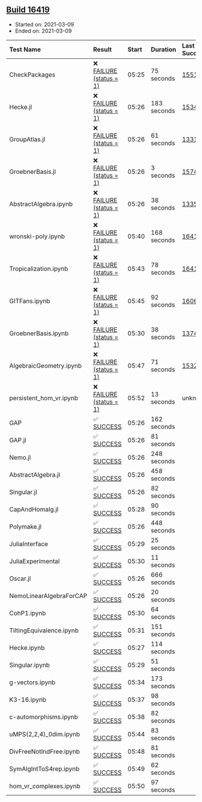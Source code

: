 ## [Build 16419](https://oscarci.mathematik.uni-kl.de/job/oscar/16419/)

* Started on: 2021-03-09
* Ended on: 2021-03-09

| Test Name    | Result | Start | Duration | Last Success | First Failure |
|:-------------|:-------|:------|:---------|:-------------|:--------------|
| CheckPackages | ❌ [FAILURE (status = 1)](https://oscarci.mathematik.uni-kl.de/job/oscar/16419/artifact/logs/build-16419/CheckPackages.log) | 05:25 | 75 seconds | [15514](https://oscarci.mathematik.uni-kl.de/job/oscar/15514/) | [15515](https://oscarci.mathematik.uni-kl.de/job/oscar/15515/) |
| Hecke.jl | ❌ [FAILURE (status = 1)](https://oscarci.mathematik.uni-kl.de/job/oscar/16419/artifact/logs/build-16419/Hecke.jl.log) | 05:26 | 183 seconds | [15344](https://oscarci.mathematik.uni-kl.de/job/oscar/15344/) | [15348](https://oscarci.mathematik.uni-kl.de/job/oscar/15348/) |
| GroupAtlas.jl | ❌ [FAILURE (status = 1)](https://oscarci.mathematik.uni-kl.de/job/oscar/16419/artifact/logs/build-16419/GroupAtlas.jl.log) | 05:26 | 61 seconds | [13311](https://oscarci.mathematik.uni-kl.de/job/oscar/13311/) | [13312](https://oscarci.mathematik.uni-kl.de/job/oscar/13312/) |
| GroebnerBasis.jl | ❌ [FAILURE (status = 1)](https://oscarci.mathematik.uni-kl.de/job/oscar/16419/artifact/logs/build-16419/GroebnerBasis.jl.log) | 05:26 | 3 seconds | [15745](https://oscarci.mathematik.uni-kl.de/job/oscar/15745/) | [15746](https://oscarci.mathematik.uni-kl.de/job/oscar/15746/) |
| AbstractAlgebra.ipynb | ❌ [FAILURE (status = 1)](https://oscarci.mathematik.uni-kl.de/job/oscar/16419/artifact/logs/build-16419/AbstractAlgebra.ipynb.log) | 05:26 | 38 seconds | [13355](https://oscarci.mathematik.uni-kl.de/job/oscar/13355/) | [13356](https://oscarci.mathematik.uni-kl.de/job/oscar/13356/) |
| wronski-poly.ipynb | ❌ [FAILURE (status = 1)](https://oscarci.mathematik.uni-kl.de/job/oscar/16419/artifact/logs/build-16419/wronski-poly.ipynb.log) | 05:40 | 168 seconds | [16418](https://oscarci.mathematik.uni-kl.de/job/oscar/16418/) | [16419](https://oscarci.mathematik.uni-kl.de/job/oscar/16419/) |
| Tropicalization.ipynb | ❌ [FAILURE (status = 1)](https://oscarci.mathematik.uni-kl.de/job/oscar/16419/artifact/logs/build-16419/Tropicalization.ipynb.log) | 05:43 | 78 seconds | [16418](https://oscarci.mathematik.uni-kl.de/job/oscar/16418/) | [16419](https://oscarci.mathematik.uni-kl.de/job/oscar/16419/) |
| GITFans.ipynb | ❌ [FAILURE (status = 1)](https://oscarci.mathematik.uni-kl.de/job/oscar/16419/artifact/logs/build-16419/GITFans.ipynb.log) | 05:45 | 92 seconds | [16068](https://oscarci.mathematik.uni-kl.de/job/oscar/16068/) | [16069](https://oscarci.mathematik.uni-kl.de/job/oscar/16069/) |
| GroebnerBasis.ipynb | ❌ [FAILURE (status = 1)](https://oscarci.mathematik.uni-kl.de/job/oscar/16419/artifact/logs/build-16419/GroebnerBasis.ipynb.log) | 05:30 | 38 seconds | [13748](https://oscarci.mathematik.uni-kl.de/job/oscar/13748/) | [13749](https://oscarci.mathematik.uni-kl.de/job/oscar/13749/) |
| AlgebraicGeometry.ipynb | ❌ [FAILURE (status = 1)](https://oscarci.mathematik.uni-kl.de/job/oscar/16419/artifact/logs/build-16419/AlgebraicGeometry.ipynb.log) | 05:47 | 71 seconds | [15322](https://oscarci.mathematik.uni-kl.de/job/oscar/15322/) | [15323](https://oscarci.mathematik.uni-kl.de/job/oscar/15323/) |
| persistent_hom_vr.ipynb | ❌ [FAILURE (status = 1)](https://oscarci.mathematik.uni-kl.de/job/oscar/16419/artifact/logs/build-16419/persistent_hom_vr.ipynb.log) | 05:52 | 13 seconds | unknown | unknown |
| GAP | ✅ [SUCCESS](https://oscarci.mathematik.uni-kl.de/job/oscar/16419/artifact/logs/build-16419/GAP.log) | 05:26 | 162 seconds |  |  |
| GAP.jl | ✅ [SUCCESS](https://oscarci.mathematik.uni-kl.de/job/oscar/16419/artifact/logs/build-16419/GAP.jl.log) | 05:26 | 81 seconds |  |  |
| Nemo.jl | ✅ [SUCCESS](https://oscarci.mathematik.uni-kl.de/job/oscar/16419/artifact/logs/build-16419/Nemo.jl.log) | 05:26 | 248 seconds |  |  |
| AbstractAlgebra.jl | ✅ [SUCCESS](https://oscarci.mathematik.uni-kl.de/job/oscar/16419/artifact/logs/build-16419/AbstractAlgebra.jl.log) | 05:26 | 458 seconds |  |  |
| Singular.jl | ✅ [SUCCESS](https://oscarci.mathematik.uni-kl.de/job/oscar/16419/artifact/logs/build-16419/Singular.jl.log) | 05:26 | 82 seconds |  |  |
| CapAndHomalg.jl | ✅ [SUCCESS](https://oscarci.mathematik.uni-kl.de/job/oscar/16419/artifact/logs/build-16419/CapAndHomalg.jl.log) | 05:28 | 90 seconds |  |  |
| Polymake.jl | ✅ [SUCCESS](https://oscarci.mathematik.uni-kl.de/job/oscar/16419/artifact/logs/build-16419/Polymake.jl.log) | 05:26 | 448 seconds |  |  |
| JuliaInterface | ✅ [SUCCESS](https://oscarci.mathematik.uni-kl.de/job/oscar/16419/artifact/logs/build-16419/JuliaInterface.log) | 05:29 | 25 seconds |  |  |
| JuliaExperimental | ✅ [SUCCESS](https://oscarci.mathematik.uni-kl.de/job/oscar/16419/artifact/logs/build-16419/JuliaExperimental.log) | 05:30 | 11 seconds |  |  |
| Oscar.jl | ✅ [SUCCESS](https://oscarci.mathematik.uni-kl.de/job/oscar/16419/artifact/logs/build-16419/Oscar.jl.log) | 05:26 | 666 seconds |  |  |
| NemoLinearAlgebraForCAP | ✅ [SUCCESS](https://oscarci.mathematik.uni-kl.de/job/oscar/16419/artifact/logs/build-16419/NemoLinearAlgebraForCAP.log) | 05:26 | 20 seconds |  |  |
| CohP1.ipynb | ✅ [SUCCESS](https://oscarci.mathematik.uni-kl.de/job/oscar/16419/artifact/logs/build-16419/CohP1.ipynb.log) | 05:30 | 64 seconds |  |  |
| TiltingEquivalence.ipynb | ✅ [SUCCESS](https://oscarci.mathematik.uni-kl.de/job/oscar/16419/artifact/logs/build-16419/TiltingEquivalence.ipynb.log) | 05:31 | 151 seconds |  |  |
| Hecke.ipynb | ✅ [SUCCESS](https://oscarci.mathematik.uni-kl.de/job/oscar/16419/artifact/logs/build-16419/Hecke.ipynb.log) | 05:27 | 114 seconds |  |  |
| Singular.ipynb | ✅ [SUCCESS](https://oscarci.mathematik.uni-kl.de/job/oscar/16419/artifact/logs/build-16419/Singular.ipynb.log) | 05:29 | 51 seconds |  |  |
| g-vectors.ipynb | ✅ [SUCCESS](https://oscarci.mathematik.uni-kl.de/job/oscar/16419/artifact/logs/build-16419/g-vectors.ipynb.log) | 05:34 | 173 seconds |  |  |
| K3-16.ipynb | ✅ [SUCCESS](https://oscarci.mathematik.uni-kl.de/job/oscar/16419/artifact/logs/build-16419/K3-16.ipynb.log) | 05:37 | 98 seconds |  |  |
| c-automorphisms.ipynb | ✅ [SUCCESS](https://oscarci.mathematik.uni-kl.de/job/oscar/16419/artifact/logs/build-16419/c-automorphisms.ipynb.log) | 05:38 | 82 seconds |  |  |
| uMPS(2,2,4)_0dim.ipynb | ✅ [SUCCESS](https://oscarci.mathematik.uni-kl.de/job/oscar/16419/artifact/logs/build-16419/uMPS-2-2-4-_0dim.ipynb.log) | 05:44 | 83 seconds |  |  |
| DivFreeNotIndFree.ipynb | ✅ [SUCCESS](https://oscarci.mathematik.uni-kl.de/job/oscar/16419/artifact/logs/build-16419/DivFreeNotIndFree.ipynb.log) | 05:48 | 81 seconds |  |  |
| SymAlgIntToS4rep.ipynb | ✅ [SUCCESS](https://oscarci.mathematik.uni-kl.de/job/oscar/16419/artifact/logs/build-16419/SymAlgIntToS4rep.ipynb.log) | 05:49 | 62 seconds |  |  |
| hom_vr_complexes.ipynb | ✅ [SUCCESS](https://oscarci.mathematik.uni-kl.de/job/oscar/16419/artifact/logs/build-16419/hom_vr_complexes.ipynb.log) | 05:50 | 97 seconds |  |  |
